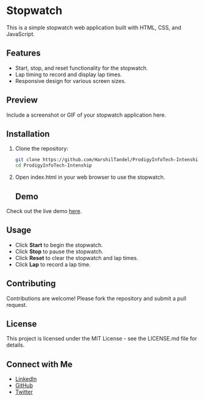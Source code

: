 # Stopwatch

This is a simple stopwatch web application built with HTML, CSS, and JavaScript.

## Features

- Start, stop, and reset functionality for the stopwatch.
- Lap timing to record and display lap times.
- Responsive design for various screen sizes.

## Preview

Include a screenshot or GIF of your stopwatch application here.

## Installation

1. Clone the repository:

   ```bash
   git clone https://github.com/HarshilTandel/ProdigyInfoTech-Intenship.git
   cd ProdigyInfoTech-Intenship

    ```
2. Open index.html in your web browser to use the stopwatch.

   ## Demo

Check out the live demo [here](#).

## Usage

- Click **Start** to begin the stopwatch.
- Click **Stop** to pause the stopwatch.
- Click **Reset** to clear the stopwatch and lap times.
- Click **Lap** to record a lap time.

## Contributing

Contributions are welcome! Please fork the repository and submit a pull request.

## License

This project is licensed under the MIT License - see the LICENSE.md file for details.

## Connect with Me

- [LinkedIn](https://www.linkedin.com/in/harshil-tandel-/)
- [GitHub](https://github.com/HarshilTandel)
- [Twitter](https://x.com/HarshilTandel07)

